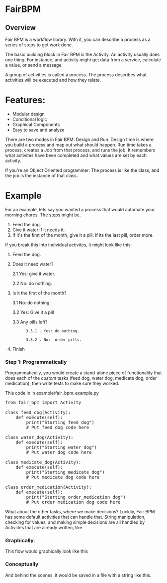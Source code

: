 # FairBPM

## Overview
Fair BPM is a workflow library. With it, you can describe a process as a series of steps to get work done.

The basic building block in Fair BPM is the Activity.  An activity usually does one thing.  For instance, and activity might get data from a service, calculate a value, or send a message.

A group of activities is called a process.  The process describes what activities will be executed and how they relate.

# Features:

*  Modular design
*  Conditional logic
*  Graphical Components
*  Easy to save and analyze

There are two modes in Fair BPM:  Design and Run.  Design time is where you build a process and
map out what should happen.  Run time takes a process, creates a Job from that process, and runs the job.  It remembers what activites have been completed and what values are set by each activity.

If you're an Object Oriented programmer: The process is like the class, and the job is the instance of that class.

# Example

For an example, lets say you wanted a process that would automate your morning chores.  The steps might be.

1.    Feed the dog.
2.    Give it water if it needs it.
3.    If it's the first of the month, give it a pill.  If its the last pill, order more.

If you break this into individual activites, it might look like this:
1.    Feed the dog.
2.    Does it need water?

        2.1    Yes: give it water.

        2.2    No: do nothing.

3.    Is it the first of the month?

        3.1      No: do nothing.

        3.2      Yes:  Give it a pill

        3.3      Any pills left?

                3.3.1 . Yes: do nothing.

                3.3.2 . No:  order pills.

4.    Finish


### Step 1:  Programmatically
Programmatically, you would create a stand-alone piece of functionality that does each of the *custom* tasks (feed dog, water dog, medicate dog, order medication), then write tests to make sure they worked.

This code in in example/fair_bpm_example.py

<pre>
from fair_bpm import Activity

class feed_dog(Activity):
    def execute(self):
        print("Starting feed dog")
        # Put feed dog code here

class water_dog(Activity):
    def execute(self):
        print("Starting water dog")
        # Put water dog code here

class medicate_dog(Activity):
    def execute(self):
        print("Starting medicate dog")
        # Put medicate dog code here

class order_medication(Activity):
    def execute(self):
        print("Starting order_medication dog")
        # Put order_medication dog code here
</pre>

What about the other tasks, where we make decisions?  Luckily, Fair BPM has some default activities that can handle that.  String manipulation, checking for values, and making simple decisions are all handled by Activiites that are already written, like
<list>


### Graphically.
This flow would graphically look like this

<example>

### Conceptually
And behind the scenes, it would be saved in a file with a string like this.

<example>

